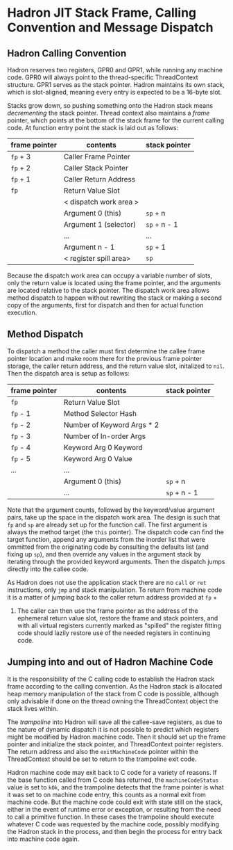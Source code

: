 # Hadron JIT Stack Frame, Calling Convention and Message Dispatch

## Hadron Calling Convention

Hadron reserves two registers, GPR0 and GPR1, while running any machine code. GPR0 will always point to the
thread-specific ThreadContext structure. GPR1 serves as the stack pointer. Hadron maintains its own stack, which is
slot-aligned, meaning every entry is expected to be a 16-byte slot.

Stacks grow down, so pushing something onto the Hadron stack means *decrementing* the stack pointer. Thread context also
maintains a *frame* pointer, which points at the bottom of the stack frame for the current calling code. At function
entry point the stack is laid out as follows:

| frame pointer | contents               | stack pointer |
|---------------|------------------------|---------------|
| `fp` + 3      | Caller Frame Pointer   |               |
| `fp` + 2      | Caller Stack Pointer   |               |
| `fp` + 1      | Caller Return Address  |               |
| `fp`          | Return Value Slot      |               |
|               | < dispatch work area > |               |
|               | Argument 0 (this)      | `sp` + n      |
|               | Argument 1 (selector)  | `sp` + n - 1  |
|               |  ...                   |  ...          |
|               | Argument n - 1         | `sp` + 1      |
|               | < register spill area> | `sp`          |

Because the dispatch work area can occupy a variable number of slots, only the return value is located using the frame
pointer, and the arguments are located relative to the stack pointer. The dispatch work area allows method dispatch to
happen without rewriting the stack or making a second copy of the arguments, first for dispatch and then for actual
function execution.

## Method Dispatch

To dispatch a method the caller must first determine the callee frame pointer location and make room there for the
previous frame pointer storage, the caller return address, and the return value slot, initalized to `nil`. Then the
dispatch area is setup as follows:

| frame pointer | contents                   | stack pointer |
|---------------|----------------------------|---------------|
| `fp`          | Return Value Slot          |               |
| `fp` - 1      | Method Selector Hash       |               |
| `fp` - 2      | Number of Keyword Args * 2 |               |
| `fp` - 3      | Number of In-order Args    |               |
| `fp` - 4      | Keyword Arg 0 Keyword      |               |
| `fp` - 5      | Keyword Arg 0 Value        |               |
|  ...          | ...                        |               |
|               | Argument 0 (this)          | `sp` + n      |
|               | ...                        | `sp` + n - 1  |

Note that the argument counts, followed by the keyword/value argument pairs, take up the space in the dispatch work
area. The design is such that `fp` and `sp` are already set up for the function call. The first argument is always the
method target (the `this` pointer). The dispatch code can find the target function, append any arguments from the
inorder list that were ommitted from the originating code by consulting the defaults list (and fixing up `sp`), and then
override any values in the argument stack by iterating through the provided keyword arguments. Then the dispatch jumps
directly into the callee code.

As Hadron does not use the application stack there are no `call` or `ret` instructions, only `jmp` and stack
manipulation. To return from machine code it is a matter of jumping back to the caller return address provided at `fp` +
1. The caller can then use the frame pointer as the address of the ephemeral return value slot, restore the frame and
stack pointers, and with all virtual registers currently marked as "spilled" the register fitting code should lazily
restore use of the needed registers in continuing code.

## Jumping into and out of Hadron Machine Code

It is the responsibility of the C calling code to establish the Hadron stack frame according to the calling convention.
As the Hadron stack is allocated heap memory manipulation of the stack from C code is possible, although only advisable
if done on the thread owning the ThreadContext object the stack lives within.

The *trampoline* into Hadron will save all the callee-save registers, as due to the nature of dynamic dispatch it is not
possible to predict which registers might be modified by Hadron machine code. Then it should set up the frame pointer
and initialize the stack pointer, and ThreadContext pointer registers. The return address and also the `exitMachineCode`
pointer within the ThreadContext should be set to return to the trampoline exit code.

Hadron machine code may exit back to C code for a variety of reasons. If the base function called from C code has
returned, the `machineCodeStatus` value is set to `kOk`, and the trampoline detects that the frame pointer is what it
was set to on machine code entry, this counts as a normal exit from machine code. But the machine code could exit with
state still on the stack, either in the event of runtime error or exception, or resulting from the need to call a
primitive function. In these cases the trampoline should execute whatever C code was requested by the machine code,
possibly modifying the Hadron stack in the process, and then begin the process for entry back into machine code again.

